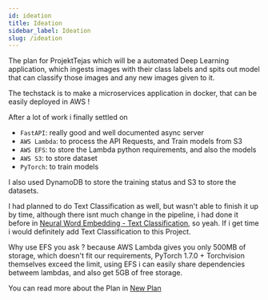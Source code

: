 ```yaml
---
id: ideation
title: Ideation
sidebar_label: Ideation
slug: /ideation
---
```


The plan for ProjektTejas which will be a automated Deep Learning application, which ingests images with their class labels and spits out model that can classify those images and any new images given to it.

The techstack is to make a microservices application in docker, that can be easily deployed in AWS !

After a lot of work i finally settled on

- `FastAPI`: really good and well documented async server
- `AWS Lambda`: to process the API Requests, and Train models from S3
- `AWS EFS`: to store the Lambda python requirements, and also the models
- `AWS S3`: to store dataset
- `PyTorch`: to train models

I also used DynamoDB to store the training status and S3 to store the datasets.

I had planned to do Text Classification as well, but wasn't able to finish it up by time, although there isnt much change in the pipeline, i had done it before in [Neural Word Embedding - Text Classification](https://github.com/satyajitghana/TSAI-DeepVision-EVA4.0-Phase-2/tree/master/09-NeuralWordEmbedding), so yeah. If i get time i would definitely add Text Classification to this Project.

Why use EFS you ask ? because AWS Lambda gives you only 500MB of storage, which doesn't fit our requirements, PyTorch 1.7.0 + Torchvision themselves exceed the limit, using EFS i can easily share dependencies betweem lambdas, and also get 5GB of free storage.

You can read more about the Plan in [New Plan](../logs/new-plan.md)
